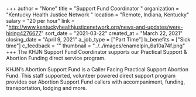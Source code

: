 +++
author = "None"
title = "Support Fund Coordinator "
organization = "Kentucky Health Justice Network "
location = "Remote, Indiana, Kentucky"
salary = "20 per hour"
link = "http://www.kentuckyhealthjusticenetwork.org/news-and-updates/were-hiring4276677"
sort_date = "2021-03-22"
created_at = "March 22, 2021"
closing_date = "April 9, 2021"
a_job_type = ["Part Time"]
b_benefits = ["Sick time"]
c_feedback = ""
thumbnail = "../../images/enamelpin_6a10a74f.png"
+++
The KHJN Support Fund Coordinator supports our Practical Support & Abortion Funding direct service program.

KHJN’s Abortion Support Fund is a Caller Facing Practical Support Abortion Fund. This staff supported, volunteer powered direct support program provides our Abortion Support Fund callers with accompaniment, funding, transportation, lodging and more. 